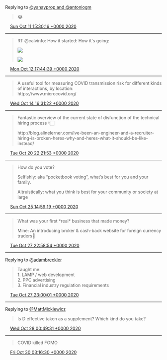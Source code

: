 Replying to [@yanayprop and @antoniogm](https://twitter.com/yanayprop/status/1315267346127351808)

> 😂

<img src="../../media/tweet.ico" width="12" /> [Sun Oct 11 15:30:16 +0000 2020](https://twitter.com/adambreckler/status/1315313779190624258)

----

> RT @calvinfo: How it started:                             How it's going: 
> 
> ![](../../media/1315709982558490631-EkJGOx4VgAYYv9o.jpg)
> 
> ![](../../media/1315709982558490631-EkJGYxYVgAsxrNa.jpg)

<img src="../../media/tweet.ico" width="12" /> [Mon Oct 12 17:44:39 +0000 2020](https://twitter.com/adambreckler/status/1315709982558490631)

----

> A useful tool for measuring COVID transmission risk for different kinds of interactions, by location:  
> https://www\.microcovid\.org/

<img src="../../media/tweet.ico" width="12" /> [Wed Oct 14 16:31:22 +0000 2020](https://twitter.com/adambreckler/status/1316416316064948224)

----

> Fantastic overview of the current state of disfunction of the technical hiring process 👇🏻   
>   
> http://blog\.alinelerner\.com/ive\-been\-an\-engineer\-and\-a\-recruiter\-hiring\-is\-broken\-heres\-why\-and\-heres\-what\-it\-should\-be\-like\-instead/

<img src="../../media/tweet.ico" width="12" /> [Tue Oct 20 22:21:53 +0000 2020](https://twitter.com/adambreckler/status/1318678853305290752)

----

> How do you vote?   
>   
> Selfishly: aka “pocketbook voting”, what’s best for you and your family\.  
>   
> Altruistically: what you think is best for your community or society at large

<img src="../../media/tweet.ico" width="12" /> [Sun Oct 25 14:59:19 +0000 2020](https://twitter.com/adambreckler/status/1320379419962134528)

----

> What was your first \*real\* business that made money?  
>   
> Mine: An introducing broker &amp; cash\-back website for foreign currency traders🤑

<img src="../../media/tweet.ico" width="12" /> [Tue Oct 27 22:58:54 +0000 2020](https://twitter.com/adambreckler/status/1321224885092270080)

----

Replying to [@adambreckler](https://twitter.com/adambreckler/status/1321224885092270080)

> Taught me:  
> 1\. LAMP / web development  
> 2\. PPC advertising  
> 3\. Financial industry regulation requirements

<img src="../../media/tweet.ico" width="12" /> [Tue Oct 27 23:00:01 +0000 2020](https://twitter.com/adambreckler/status/1321225165972279297)

----

Replying to [@MattMickiewicz](https://twitter.com/MattMickiewicz/status/1321210098203516929)

> Is D effective taken as a supplement? Which kind do you take?

<img src="../../media/tweet.ico" width="12" /> [Wed Oct 28 00:49:31 +0000 2020](https://twitter.com/adambreckler/status/1321252721735860224)

----

> COVID killed FOMO

<img src="../../media/tweet.ico" width="12" /> [Fri Oct 30 03:16:30 +0000 2020](https://twitter.com/adambreckler/status/1322014488388755457)